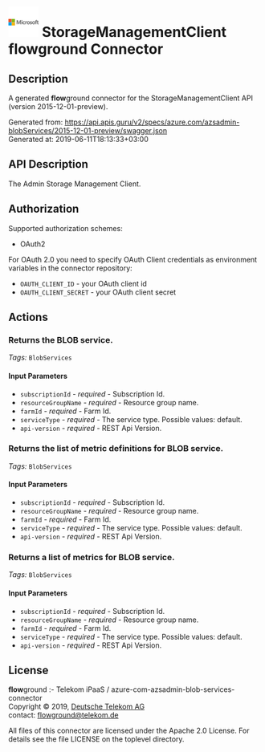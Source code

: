 # ![LOGO](logo.png) StorageManagementClient **flow**ground Connector

## Description

A generated **flow**ground connector for the StorageManagementClient API (version 2015-12-01-preview).

Generated from: https://api.apis.guru/v2/specs/azure.com/azsadmin-blobServices/2015-12-01-preview/swagger.json<br/>
Generated at: 2019-06-11T18:13:33+03:00

## API Description

The Admin Storage Management Client.

## Authorization

Supported authorization schemes:
- OAuth2

For OAuth 2.0 you need to specify OAuth Client credentials as environment variables in the connector repository:
* `OAUTH_CLIENT_ID` - your OAuth client id
* `OAUTH_CLIENT_SECRET` - your OAuth client secret

## Actions

### Returns the BLOB service.

*Tags:* `BlobServices`

#### Input Parameters
* `subscriptionId` - _required_ - Subscription Id.
* `resourceGroupName` - _required_ - Resource group name.
* `farmId` - _required_ - Farm Id.
* `serviceType` - _required_ - The service type.
    Possible values: default.
* `api-version` - _required_ - REST Api Version.

### Returns the list of metric definitions for BLOB service.

*Tags:* `BlobServices`

#### Input Parameters
* `subscriptionId` - _required_ - Subscription Id.
* `resourceGroupName` - _required_ - Resource group name.
* `farmId` - _required_ - Farm Id.
* `serviceType` - _required_ - The service type.
    Possible values: default.
* `api-version` - _required_ - REST Api Version.

### Returns a list of metrics for BLOB service.

*Tags:* `BlobServices`

#### Input Parameters
* `subscriptionId` - _required_ - Subscription Id.
* `resourceGroupName` - _required_ - Resource group name.
* `farmId` - _required_ - Farm Id.
* `serviceType` - _required_ - The service type.
    Possible values: default.
* `api-version` - _required_ - REST Api Version.

## License

**flow**ground :- Telekom iPaaS / azure-com-azsadmin-blob-services-connector<br/>
Copyright © 2019, [Deutsche Telekom AG](https://www.telekom.de)<br/>
contact: flowground@telekom.de

All files of this connector are licensed under the Apache 2.0 License. For details
see the file LICENSE on the toplevel directory.

